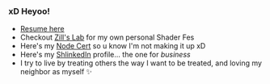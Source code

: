 ### xD Heyoo!

- [Resume here](https://wswoodruff.github.io/resume/wswoodruff-resume.pdf)
- Checkout [Zill's Lab](https://wswoodruff.github.io/zills-lab-site) for my own personal Shader Fes
- Here's my [Node Cert](https://www.credly.com/badges/dc107cd5-6665-4e41-9cf0-406a25a9813c) so u know I'm not making it up xD
- Here's my [ShlinkedIn](https://www.shlinkedin.com/sh/pancakedev) profile... the one for _business_
- I try to live by treating others the way I want to be treated, and loving my neighbor as myself :sparkles:
